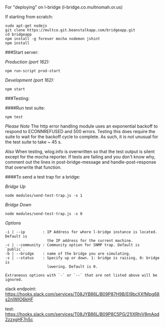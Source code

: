For "deploying" on l-bridge (l-bridge.co.multnomah.or.us)

If starting from scratch:

```console
sudo apt-get nodejs
git clone https://multco.git.beanstalkapp.com/bridgeapp.git
cd bridgeapp
npm install -g forever mocha nodemon jshint
npm install
```

###Start server:

*Production (port 162):*
```console
npm run-script prod-start
```

*Development (port 162):*
```console
npm start
```

###Testing:

####Run test suite:
```console
npm test
```
*Please Note*
The http error handling module uses an exponential backoff to respond to
ECONNREFUSED and 500 errors. Testing this does require the suite to wait for
the backoff cycle to complete. As such, it is not unusual for the test suite
to take ~ 45 s.

*Also*
When testing, wlog.info is overwritten so that the test output is silent
except for the mocha reporter. If tests are failing and you don't know why,
comment out the lines in post-bridge-message and handle-post-response that
overwrite that function.

####To send a test trap for a bridge:

*Bridge Up*
```console
node modules/send-test-trap.js -s 1
```

*Bridge Down*
```console
node modules/send-test-trap.js -s 0
```

*Options*
```console
-i | --ip        : IP Address for where l-bridge instance is located. Default is
                   the IP address for the current machine.
-c | --community : Community option for SNMP trap. Default is `public`.
-b | --bridge    : name of the bridge you are simulating.
-s | --status    : Specify up or down. 1: bridge is raising, 0: bridge is
                   lowering. Default is 0.

Extraneous options with `-` or `--` that are not listed above will be ignored.
```

<!--
  TODO
  When deploying on server, where do we want to store the code?
  When running on the server, how do we want to do that? daemon? root (ick)?
  Do we want the code on the server to follow master in beanstalk with a webhook?
-->
slack endpoint:
https://hooks.slack.com/services/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

test:
https://hooks.slack.com/services/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
